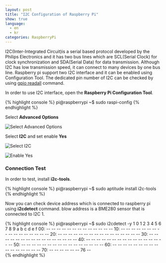 ```yaml
---
layout: post
title: "I2C Configuration of Raspberry Pi"
show: true
language:
  - en
  - kr
categories: RaspberryPi
---
```

I2C(Inter-Integrated Circuit)is a serial based protocol developed by the Philips Electronics and it has two bus lines which are SCL(Serial Clock) for clock synchronization and SDA(Serial Data) for data transmission. Although I2C has low transmission speed, it can connect to many devices by one bus line. Raspberry pi support two I2C interface and it can be enabled using Configuration Tool. The dedicated pin number of I2C can be checked by using [gpio readall]({{site.url}}/raspberrypi/2015/05/20/wiringPi-installation-en.html) command.

In order to use I2C interface, open the **Raspberry Pi Configuration Tool**.

{% highlight console %}
pi@raspberrypi ~$ sudo raspi-config
{% endhighlight %}

Select **Advanced Options**

![Select Advanced Options]({{site.url}}/images/rpi_i2c_config1.png)

Select **I2C** and set enable **Yes**

![Select I2C]({{site.url}}/images/rpi_i2c_config2.png)

![Enable Yes]({{site.url}}/images/rpi_i2c_config3.png)

### Connection Test

In order to test, install **i2c-tools**.

{% highlight console %}
pi@raspberrypi ~$ sudo aptitude install i2c-tools
{% endhighlight %}

Now you can check device address which is connected to raspberry pi using **i2cdetect** command. blow address is a BME280 sensor that is connected to I2C 1.

{% highlight console %}
pi@raspberrypi ~$ sudo i2cdetect -y 1
     0  1  2  3  4  5  6  7  8  9  a  b  c  d  e  f
00:          -- -- -- -- -- -- -- -- -- -- -- -- -- 
10: -- -- -- -- -- -- -- -- -- -- -- -- -- -- -- -- 
20: -- -- -- -- -- -- -- -- -- -- -- -- -- -- -- -- 
30: -- -- -- -- -- -- -- -- -- -- -- -- -- -- -- -- 
40: -- -- -- -- -- -- -- -- -- -- -- -- -- -- -- -- 
50: -- -- -- -- -- -- -- -- -- -- -- -- -- -- -- -- 
60: -- -- -- -- -- -- -- -- -- -- -- -- -- -- -- -- 
70: -- -- -- -- -- -- 76 --  
{% endhighlight %}
